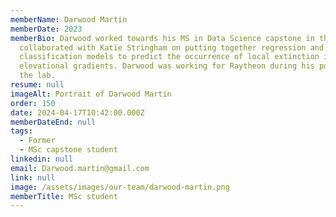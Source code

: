 ```yaml
---
memberName: Darwood Martin
memberDate: 2023
memberBio: Darwood worked towards his MS in Data Science capstone in the Lab. He
  collaborated with Katie Stringham on putting together regression and
  classification models to predict the occurrence of local extinction in
  elevational gradients. Darwood was working for Raytheon during his position in
  the lab.
resume: null
imageAlt: Portrait of Darwood Martin
order: 150
date: 2024-04-17T10:42:00.000Z
memberDateEnd: null
tags:
  - Former
  - MSc capstone student
linkedin: null
email: Darwood.martin@gmail.com
link: null
image: /assets/images/our-team/darwood-martin.png
memberTitle: MSc student
---
```

